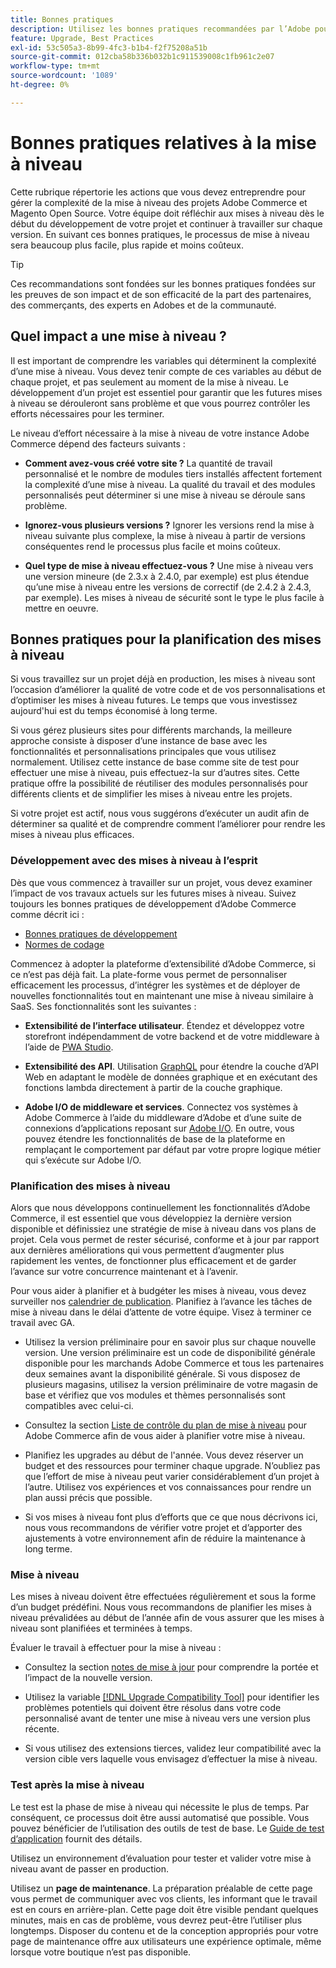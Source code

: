 ```yaml
---
title: Bonnes pratiques
description: Utilisez les bonnes pratiques recommandées par l’Adobe pour gérer le processus de mise à niveau de vos projets Adobe Commerce et Magento Open Source.
feature: Upgrade, Best Practices
exl-id: 53c505a3-8b99-4fc3-b1b4-f2f75208a51b
source-git-commit: 012cba58b336b032b1c911539008c1fb961c2e07
workflow-type: tm+mt
source-wordcount: '1089'
ht-degree: 0%

---
```


# Bonnes pratiques relatives à la mise à niveau

Cette rubrique répertorie les actions que vous devez entreprendre pour gérer la complexité de la mise à niveau des projets Adobe Commerce et Magento Open Source. Votre équipe doit réfléchir aux mises à niveau dès le début du développement de votre projet et continuer à travailler sur chaque version. En suivant ces bonnes pratiques, le processus de mise à niveau sera beaucoup plus facile, plus rapide et moins coûteux.

>[!TIP]
>
>Ces recommandations sont fondées sur les bonnes pratiques fondées sur les preuves de son impact et de son efficacité de la part des partenaires, des commerçants, des experts en Adobes et de la communauté.

## Quel impact a une mise à niveau ?

Il est important de comprendre les variables qui déterminent la complexité d’une mise à niveau. Vous devez tenir compte de ces variables au début de chaque projet, et pas seulement au moment de la mise à niveau. Le développement d’un projet est essentiel pour garantir que les futures mises à niveau se dérouleront sans problème et que vous pourrez contrôler les efforts nécessaires pour les terminer.

Le niveau d’effort nécessaire à la mise à niveau de votre instance Adobe Commerce dépend des facteurs suivants :

- **Comment avez-vous créé votre site ?** La quantité de travail personnalisé et le nombre de modules tiers installés affectent fortement la complexité d’une mise à niveau. La qualité du travail et des modules personnalisés peut déterminer si une mise à niveau se déroule sans problème.

- **Ignorez-vous plusieurs versions ?** Ignorer les versions rend la mise à niveau suivante plus complexe, la mise à niveau à partir de versions conséquentes rend le processus plus facile et moins coûteux.

- **Quel type de mise à niveau effectuez-vous ?** Une mise à niveau vers une version mineure (de 2.3.x à 2.4.0, par exemple) est plus étendue qu’une mise à niveau entre les versions de correctif (de 2.4.2 à 2.4.3, par exemple). Les mises à niveau de sécurité sont le type le plus facile à mettre en oeuvre.

## Bonnes pratiques pour la planification des mises à niveau

Si vous travaillez sur un projet déjà en production, les mises à niveau sont l’occasion d’améliorer la qualité de votre code et de vos personnalisations et d’optimiser les mises à niveau futures. Le temps que vous investissez aujourd&#39;hui est du temps économisé à long terme.

Si vous gérez plusieurs sites pour différents marchands, la meilleure approche consiste à disposer d’une instance de base avec les fonctionnalités et personnalisations principales que vous utilisez normalement. Utilisez cette instance de base comme site de test pour effectuer une mise à niveau, puis effectuez-la sur d’autres sites. Cette pratique offre la possibilité de réutiliser des modules personnalisés pour différents clients et de simplifier les mises à niveau entre les projets.

Si votre projet est actif, nous vous suggérons d’exécuter un audit afin de déterminer sa qualité et de comprendre comment l’améliorer pour rendre les mises à niveau plus efficaces.

### Développement avec des mises à niveau à l’esprit

Dès que vous commencez à travailler sur un projet, vous devez examiner l’impact de vos travaux actuels sur les futures mises à niveau. Suivez toujours les bonnes pratiques de développement d’Adobe Commerce comme décrit ici :

- [Bonnes pratiques de développement](https://developer.adobe.com/commerce/php/best-practices/)
- [Normes de codage](https://developer.adobe.com/commerce/php/coding-standards/)

Commencez à adopter la plateforme d’extensibilité d’Adobe Commerce, si ce n’est pas déjà fait. La plate-forme vous permet de personnaliser efficacement les processus, d’intégrer les systèmes et de déployer de nouvelles fonctionnalités tout en maintenant une mise à niveau similaire à SaaS. Ses fonctionnalités sont les suivantes :

- **Extensibilité de l’interface utilisateur**. Étendez et développez votre storefront indépendamment de votre backend et de votre middleware à l’aide de [PWA Studio](https://developer.adobe.com/commerce/pwa-studio/).

- **Extensibilité des API**. Utilisation [GraphQL](https://devdocs.magento.com/guides/v2.4/graphql/index.html) pour étendre la couche d’API Web en adaptant le modèle de données graphique et en exécutant des fonctions lambda directement à partir de la couche graphique.

- **Adobe I/O de middleware et services**. Connectez vos systèmes à Adobe Commerce à l’aide du middleware d’Adobe et d’une suite de connexions d’applications reposant sur [Adobe I/O](https://www.adobe.io/). En outre, vous pouvez étendre les fonctionnalités de base de la plateforme en remplaçant le comportement par défaut par votre propre logique métier qui s’exécute sur Adobe I/O.

### Planification des mises à niveau

Alors que nous développons continuellement les fonctionnalités d’Adobe Commerce, il est essentiel que vous développiez la dernière version disponible et définissiez une stratégie de mise à niveau dans vos plans de projet. Cela vous permet de rester sécurisé, conforme et à jour par rapport aux dernières améliorations qui vous permettent d’augmenter plus rapidement les ventes, de fonctionner plus efficacement et de garder l’avance sur votre concurrence maintenant et à l’avenir.

Pour vous aider à planifier et à budgéter les mises à niveau, vous devez surveiller nos [calendrier de publication](https://devdocs.magento.com/release). Planifiez à l’avance les tâches de mise à niveau dans le délai d’attente de votre équipe. Visez à terminer ce travail avec GA.

- Utilisez la version préliminaire pour en savoir plus sur chaque nouvelle version. Une version préliminaire est un code de disponibilité générale disponible pour les marchands Adobe Commerce et tous les partenaires deux semaines avant la disponibilité générale. Si vous disposez de plusieurs magasins, utilisez la version préliminaire de votre magasin de base et vérifiez que vos modules et thèmes personnalisés sont compatibles avec celui-ci.

- Consultez la section [Liste de contrôle du plan de mise à niveau](https://support.magento.com/hc/en-us/articles/360057968951) pour Adobe Commerce afin de vous aider à planifier votre mise à niveau.

- Planifiez les upgrades au début de l&#39;année. Vous devez réserver un budget et des ressources pour terminer chaque upgrade. N’oubliez pas que l’effort de mise à niveau peut varier considérablement d’un projet à l’autre. Utilisez vos expériences et vos connaissances pour rendre un plan aussi précis que possible.

- Si vos mises à niveau font plus d’efforts que ce que nous décrivons ici, nous vous recommandons de vérifier votre projet et d’apporter des ajustements à votre environnement afin de réduire la maintenance à long terme.

### Mise à niveau

Les mises à niveau doivent être effectuées régulièrement et sous la forme d’un budget prédéfini. Nous vous recommandons de planifier les mises à niveau prévalidées au début de l’année afin de vous assurer que les mises à niveau sont planifiées et terminées à temps.

Évaluer le travail à effectuer pour la mise à niveau :

- Consultez la section [notes de mise à jour](https://devdocs.magento.com/guides/v2.4/release-notes/bk-release-notes.html) pour comprendre la portée et l’impact de la nouvelle version.

- Utilisez la variable [[!DNL Upgrade Compatibility Tool]](../upgrade-compatibility-tool/overview.md) pour identifier les problèmes potentiels qui doivent être résolus dans votre code personnalisé avant de tenter une mise à niveau vers une version plus récente.

- Si vous utilisez des extensions tierces, validez leur compatibilité avec la version cible vers laquelle vous envisagez d’effectuer la mise à niveau.

### Test après la mise à niveau

Le test est la phase de mise à niveau qui nécessite le plus de temps. Par conséquent, ce processus doit être aussi automatisé que possible. Vous pouvez bénéficier de l’utilisation des outils de test de base. Le [Guide de test d’application](https://developer.adobe.com/commerce/testing/guide/) fournit des détails.

Utilisez un environnement d’évaluation pour tester et valider votre mise à niveau avant de passer en production.

Utilisez un **page de maintenance**. La préparation préalable de cette page vous permet de communiquer avec vos clients, les informant que le travail est en cours en arrière-plan. Cette page doit être visible pendant quelques minutes, mais en cas de problème, vous devrez peut-être l’utiliser plus longtemps. Disposer du contenu et de la conception appropriés pour votre page de maintenance offre aux utilisateurs une expérience optimale, même lorsque votre boutique n’est pas disponible.
